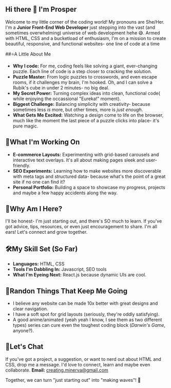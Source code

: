 ## Hi there 👋 I'm Prosper
Welcome to my little corner of the coding world! My pronouns are She/Her.
I'm a **Junior Front-End Web Developer** just stepping into the vast (and sometimes overwhelming) universe of web development hehe 😅.
Armed with HTML, CSS and a bucketload of enthusiasm, I'm on a mission to create beautiful, responsive, and functional websites- one line of code at a time

##⭐A Little About Me
- **Why I code:** For me, coding feels like solving a giant, ever-changing puzzle. Each line of code is a step closer to cracking the solution.
- **Puzzle Master:** From logic puzzles to crosswords, and even escape rooms, if it challenges my brain, I'm hooked. Oh, and I can solve a Rubik's cube in under 2 minutes- no big deal.
- **My Secret Power:** Turning complex ideas into clean, functional code( while enjoying the occassional "Eureka!" moment).
- **Biggest Challenge:** Balancing simplicity with creativity- because sometimes less *is* more, but other times, more is *just enough*.
- **What Gets Me Excited:** Watching a design come to life on the browser, much like the moment the last piece of a puzzle clicks into place- it's pure magic.

## 🚀What I'm Working On
- **E-commerce Layouts:** Experimenting with grid-based carousels and interactive text overlays. It's all about making pages sleek and user-friendly.
- **SEO Experiments:** Learning how to make websites more discoverable with meta tags and structured data- because what's the point of a great site if no one can find it?
- **Personal Portfolio:** Building a space to showcase my progress, projects and maybe a few happy accidents along the way.

## 🤔Why Am I Here?
I'll be honest- I'm just starting out, and there's SO much to learn. If you've got advice, tips, resources, or even just encouragement to share. I'm all ears! Let's connect and grow together.

## 🛠My Skill Set (So Far)
- **Languages:** HTML, CSS
- **Tools I'm Dabbling In:** Javascript, SEO tools
- **What I'm Eyeing Next:** React.js because dynamic UIs are cool.

## 🌌Randon Things That Keep Me Going
- I believe any website can be made 10x better with great designs and clear navigation.
- I have a soft spot for grid layouts (seriously, they're oddly satisfying).
- A good anime/animated (yeah yeah I know, I see them as two different types) series can cure even the toughest coding block (*Darwin's Game*, anyone?).

## 💬Let's Chat
If you've got a project, a suggestion, or want to nerd out about HTML and CSS, drop me a message. I'd love to connect, learn and maybe even collaborate.
**Email:** creating.minerva@gmail.com

Together, we can turn "just starting out" into "making waves"! 🌊



<!--
**effydee/effydee** is a ✨ _special_ ✨ repository because its `README.md` (this file) appears on your GitHub profile.

Here are some ideas to get you started:

- 🔭 I’m currently working on ...
- 🌱 I’m currently learning ...
- 👯 I’m looking to collaborate on ...
- 🤔 I’m looking for help with ...
- 💬 Ask me about ...
- 📫 How to reach me: ...
- 😄 Pronouns: ...
- ⚡ Fun fact: ...
-->
